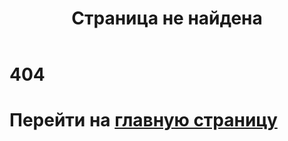 ﻿---
title: Страница не найдена
main: false
submenu: false
layout: uni
sitemap: false
---

<h1 class="uk-heading-xlarge uk-text-center">404</h1>
<h1 class="uk-text-center">Перейти на <a href="{% link index.md %}">главную страницу</a></h1>